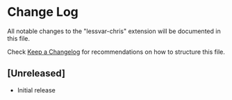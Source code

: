 # Change Log

All notable changes to the "lessvar-chris" extension will be documented in this file.

Check [Keep a Changelog](http://keepachangelog.com/) for recommendations on how to structure this file.

## [Unreleased]

- Initial release
